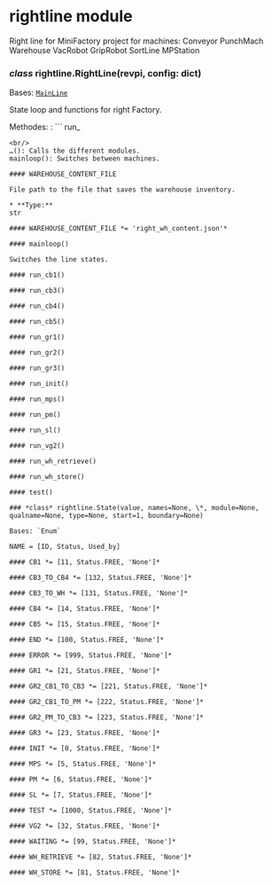 # rightline module

Right line for MiniFactory project for machines:
Conveyor
PunchMach
Warehouse
VacRobot
GripRobot
SortLine
MPStation

### *class* rightline.RightLine(revpi, config: dict)

Bases: [`MainLine`](mainline.md#mainline.MainLine)

State loop and functions for right Factory.

Methodes:
: ```
  run_
  ```
  <br/>
  …(): Calls the different modules.
  mainloop(): Switches between machines.

#### WAREHOUSE_CONTENT_FILE

File path to the file that saves the warehouse inventory.

* **Type:**
  str

#### WAREHOUSE_CONTENT_FILE *= 'right_wh_content.json'*

#### mainloop()

Switches the line states.

#### run_cb1()

#### run_cb3()

#### run_cb4()

#### run_cb5()

#### run_gr1()

#### run_gr2()

#### run_gr3()

#### run_init()

#### run_mps()

#### run_pm()

#### run_sl()

#### run_vg2()

#### run_wh_retrieve()

#### run_wh_store()

#### test()

### *class* rightline.State(value, names=None, \*, module=None, qualname=None, type=None, start=1, boundary=None)

Bases: `Enum`

NAME = [ID, Status, Used_by]

#### CB1 *= [11, Status.FREE, 'None']*

#### CB3_TO_CB4 *= [132, Status.FREE, 'None']*

#### CB3_TO_WH *= [131, Status.FREE, 'None']*

#### CB4 *= [14, Status.FREE, 'None']*

#### CB5 *= [15, Status.FREE, 'None']*

#### END *= [100, Status.FREE, 'None']*

#### ERROR *= [999, Status.FREE, 'None']*

#### GR1 *= [21, Status.FREE, 'None']*

#### GR2_CB1_TO_CB3 *= [221, Status.FREE, 'None']*

#### GR2_CB1_TO_PM *= [222, Status.FREE, 'None']*

#### GR2_PM_TO_CB3 *= [223, Status.FREE, 'None']*

#### GR3 *= [23, Status.FREE, 'None']*

#### INIT *= [0, Status.FREE, 'None']*

#### MPS *= [5, Status.FREE, 'None']*

#### PM *= [6, Status.FREE, 'None']*

#### SL *= [7, Status.FREE, 'None']*

#### TEST *= [1000, Status.FREE, 'None']*

#### VG2 *= [32, Status.FREE, 'None']*

#### WAITING *= [99, Status.FREE, 'None']*

#### WH_RETRIEVE *= [82, Status.FREE, 'None']*

#### WH_STORE *= [81, Status.FREE, 'None']*
